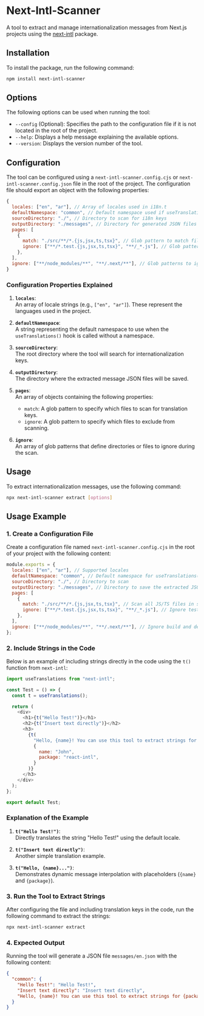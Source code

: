 # Next-Intl-Scanner

A tool to extract and manage internationalization messages from Next.js projects using the [next-intl](https://github.com/amannn/next-intl) package.

## Installation

To install the package, run the following command:

```bash
npm install next-intl-scanner
```

## Options

The following options can be used when running the tool:

- `--config` (Optional): Specifies the path to the configuration file if it is not located in the root of the project.
- `--help`: Displays a help message explaining the available options.
- `--version`: Displays the version number of the tool.

## Configuration

The tool can be configured using a `next-intl-scanner.config.cjs` or `next-intl-scanner.config.json` file in the root of the project. The configuration file should export an object with the following properties:

```javascript
{
  locales: ["en", "ar"], // Array of locales used in i18n.t
  defaultNamespace: "common", // Default namespace used if useTranslations hook is used without a namespace
  sourceDirectory: "./", // Directory to scan for i18n keys
  outputDirectory: "./messages", // Directory for generated JSON files
  pages: [
    {
      match: "./src/**/*.{js,jsx,ts,tsx}", // Glob pattern to match files for scanning
      ignore: ["**/*.test.{js,jsx,ts,tsx}", "**/_*.js"], // Glob pattern to ignore certain files
    },
  ],
  ignore: ["**/node_modules/**", "**/.next/**"], // Glob patterns to ignore directories
}
```

### Configuration Properties Explained

1. **`locales`**:  
   An array of locale strings (e.g., `["en", "ar"]`). These represent the languages used in the project.

2. **`defaultNamespace`**:  
   A string representing the default namespace to use when the `useTranslations()` hook is called without a namespace.

3. **`sourceDirectory`**:  
   The root directory where the tool will search for internationalization keys.

4. **`outputDirectory`**:  
   The directory where the extracted message JSON files will be saved.

5. **`pages`**:  
   An array of objects containing the following properties:

   - `match`: A glob pattern to specify which files to scan for translation keys.
   - `ignore`: A glob pattern to specify which files to exclude from scanning.

6. **`ignore`**:  
   An array of glob patterns that define directories or files to ignore during the scan.

## Usage

To extract internationalization messages, use the following command:

```bash
npx next-intl-scanner extract [options]
```

## Usage Example

### 1. Create a Configuration File

Create a configuration file named `next-intl-scanner.config.cjs` in the root of your project with the following content:

```javascript
module.exports = {
  locales: ["en", "ar"], // Supported locales
  defaultNamespace: "common", // Default namespace for useTranslations()
  sourceDirectory: "./", // Directory to scan
  outputDirectory: "./messages", // Directory to save the extracted JSON files
  pages: [
    {
      match: "./src/**/*.{js,jsx,ts,tsx}", // Scan all JS/TS files in src directory
      ignore: ["**/*.test.{js,jsx,ts,tsx}", "**/_*.js"], // Ignore test files and private files
    },
  ],
  ignore: ["**/node_modules/**", "**/.next/**"], // Ignore build and dependency directories
};
```

### 2. Include Strings in the Code

Below is an example of including strings directly in the code using the `t()` function from `next-intl`:

```javascript
import useTranslations from "next-intl";

const Test = () => {
  const t = useTranslations();

  return (
    <div>
      <h1>{t("Hello Test!")}</h1>
      <h2>{t("Insert text directly")}</h2>
      <h3>
        {t(
          "Hello, {name}! You can use this tool to extract strings for {package}.",
          {
            name: "John",
            package: "react-intl",
          }
        )}
      </h3>
    </div>
  );
};

export default Test;
```

### Explanation of the Example

1. **`t("Hello Test!")`**:  
   Directly translates the string "Hello Test!" using the default locale.

2. **`t("Insert text directly")`**:  
   Another simple translation example.

3. **`t("Hello, {name}...")`**:  
   Demonstrates dynamic message interpolation with placeholders (`{name}` and `{package}`).

### 3. Run the Tool to Extract Strings

After configuring the file and including translation keys in the code, run the following command to extract the strings:

```bash
npx next-intl-scanner extract
```

### 4. Expected Output

Running the tool will generate a JSON file `messages/en.json` with the following content:

```json
{
  "common": {
    "Hello Test!": "Hello Test!",
    "Insert text directly": "Insert text directly",
    "Hello, {name}! You can use this tool to extract strings for {package}": "Hello, {name}! You can use this tool to extract strings for {package}"
  }
}
```
